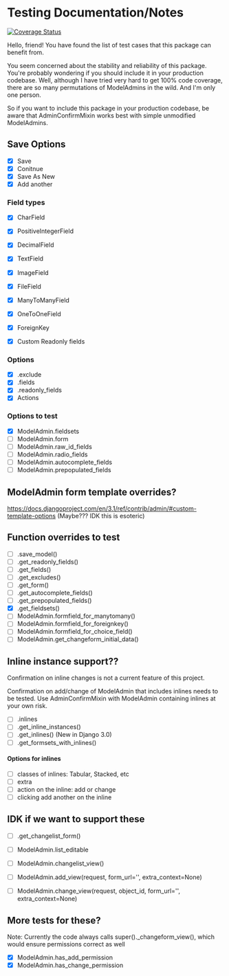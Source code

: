 # Testing Documentation/Notes

[![Coverage Status](https://coveralls.io/repos/github/TrangPham/django-admin-confirm/badge.svg)](https://coveralls.io/github/TrangPham/django-admin-confirm)

Hello, friend! You have found the list of test cases that this package can benefit from.

You seem concerned about the stability and reliability of this package. You're probably wondering if you should include it in your production codebase. Well, although I have tried very hard to get 100% code coverage, there are so many permutations of ModelAdmins in the wild. And I'm only one person.

So if you want to include this package in your production codebase, be aware that AdminConfirmMixin works best with simple unmodified ModelAdmins.

## Save Options

- [x] Save
- [x] Conitnue
- [x] Save As New
- [x] Add another

### Field types

- [x] CharField
- [x] PositiveIntegerField
- [x] DecimalField
- [x] TextField
- [x] ImageField
- [x] FileField
- [x] ManyToManyField
- [x] OneToOneField
- [x] ForeignKey

- [x] Custom Readonly fields

### Options

- [x] .exclude
- [x] .fields
- [x] .readonly_fields
- [x] Actions

### Options to test

- [x] ModelAdmin.fieldsets
- [ ] ModelAdmin.form
- [ ] ModelAdmin.raw_id_fields
- [ ] ModelAdmin.radio_fields
- [ ] ModelAdmin.autocomplete_fields
- [ ] ModelAdmin.prepopulated_fields

## ModelAdmin form template overrides?

https://docs.djangoproject.com/en/3.1/ref/contrib/admin/#custom-template-options
(Maybe??? IDK this is esoteric)

## Function overrides to test

- [ ] .save_model()
- [ ] .get_readonly_fields()
- [ ] .get_fields()
- [ ] .get_excludes()
- [ ] .get_form()
- [ ] .get_autocomplete_fields()
- [ ] .get_prepopulated_fields()
- [x] .get_fieldsets()
- [ ] ModelAdmin.formfield_for_manytomany()
- [ ] ModelAdmin.formfield_for_foreignkey()
- [ ] ModelAdmin.formfield_for_choice_field()
- [ ] ModelAdmin.get_changeform_initial_data()

## Inline instance support??

Confirmation on inline changes is not a current feature of this project.

Confirmation on add/change of ModelAdmin that includes inlines needs to be tested. Use AdminConfirmMixin with ModelAdmin containing inlines at your own risk.

- [ ] .inlines
- [ ] .get_inline_instances()
- [ ] .get_inlines() (New in Django 3.0)
- [ ] .get_formsets_with_inlines()

#### Options for inlines

- [ ] classes of inlines: Tabular, Stacked, etc
- [ ] extra
- [ ] action on the inline: add or change
- [ ] clicking add another on the inline

## IDK if we want to support these

- [ ] .get_changelist_form()
- [ ] ModelAdmin.list_editable
- [ ] ModelAdmin.changelist_view()

- [ ] ModelAdmin.add_view(request, form_url='', extra_context=None)
- [ ] ModelAdmin.change_view(request, object_id, form_url='', extra_context=None)

## More tests for these?

Note: Currently the code always calls super().\_changeform_view(), which would ensure permissions correct as well

- [x] ModelAdmin.has_add_permission
- [x] ModelAdmin.has_change_permission

